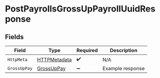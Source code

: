 # PostPayrollsGrossUpPayrollUuidResponse


## Fields

| Field                                                   | Type                                                    | Required                                                | Description                                             |
| ------------------------------------------------------- | ------------------------------------------------------- | ------------------------------------------------------- | ------------------------------------------------------- |
| `HttpMeta`                                              | [HTTPMetadata](../../Models/Components/HTTPMetadata.md) | :heavy_check_mark:                                      | N/A                                                     |
| `GrossUpPay`                                            | [GrossUpPay](../../Models/Components/GrossUpPay.md)     | :heavy_minus_sign:                                      | Example response                                        |